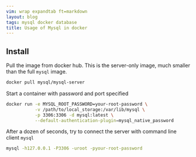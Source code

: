```yaml
---
vim: wrap expandtab ft=markdown
layout: blog
tags: mysql docker database
title: Usage of Mysql in docker
---
```


## Install

Pull the image from docker hub. This is the server-only image, much smaller than the full `mysql` image.
```bash
docker pull mysql/mysql-server
```

Start a container with password and port specified
```bash
docker run -e MYSQL_ROOT_PASSWORD=your-root-password \
		   -v /path/to/local_storage:/var/lib/mysql \
		   -p 3306:3306 -d mysql:latest \
		   --default-authentication-plugin=mysql_native_password
```

After a dozen of seconds, try to connect the server with command line client `mysql`
```bash
mysql -h127.0.0.1 -P3306 -uroot -pyour-root-password
```

